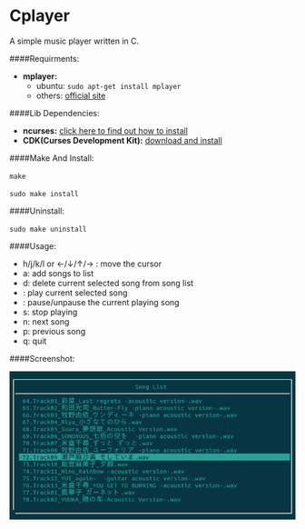 # Cplayer
A simple music player written in C.

####Requirments:

- **mplayer:**
    - ubuntu: `sudo apt-get install mplayer`
    - others: [official site](http://www.mplayerhq.hu/design7/dload.html)

####Lib Dependencies:

- **ncurses:** [click here to find out how to install](http://tldp.org/HOWTO/NCURSES-Programming-HOWTO/intro.html#WHERETOGETIT)
- **CDK(Curses Development Kit):** [download and install](http://invisible-island.net/cdk/#download)

####Make And Install:

`make`

`sudo make install`

####Uninstall:

`sudo make uninstall`

####Usage:

- h/j/k/l or ←/↓/↑/→ :  move the cursor
- a: add songs to list
- d: delete current selected song from song list
- <Enter>: play current selected song
- <Space>: pause/unpause the current playing song
- s: stop playing
- n: next song
- p: previous song
- q: quit

####Screenshot:

![Cplayer-songlist][songlist]

[songlist]: https://github.com/MarcoQin/gallery/blob/master/Cplayer/songlist.png
